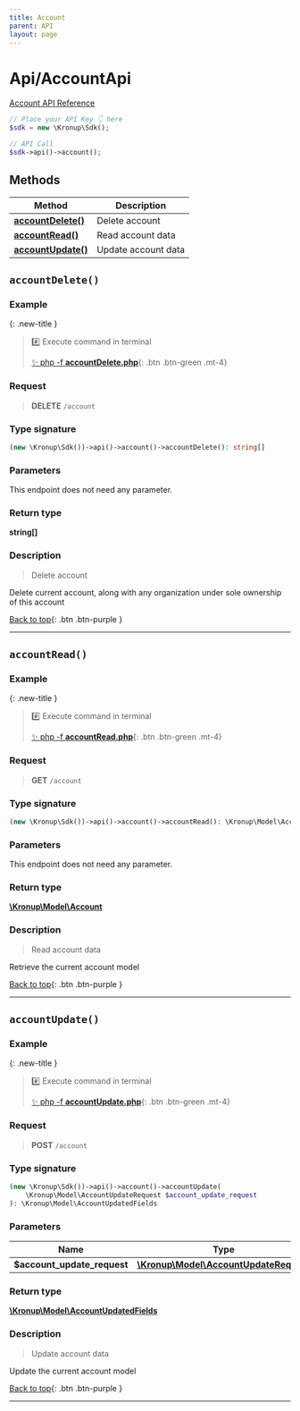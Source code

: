 ```yaml
---
title: Account
parent: API
layout: page
---
```


# Api/AccountApi

[Account API Reference](https://api.kronup.com/#tag/Account)

```php
// Place your API Key 👇 here
$sdk = new \Kronup\Sdk();

// API Call
$sdk->api()->account();
```

## Methods

Method | Description
------------- | -------------
[**accountDelete()**](#accountdelete) | Delete account
[**accountRead()**](#accountread) | Read account data
[**accountUpdate()**](#accountupdate) | Update account data


## `accountDelete()`

### Example

{: .new-title }
> #️⃣ Execute command in terminal 
> 
> [✨ php -f **accountDelete.php**](https://github.com/kronup/kronup-php/blob/main/examples/Api/AccountApi/accountDelete.php){: .btn .btn-green .mt-4}

### Request

> **DELETE** `/account`

### Type signature

```php
(new \Kronup\Sdk())->api()->account()->accountDelete(): string[]
```

### Parameters

This endpoint does not need any parameter.

### Return type

**string[]**

### Description

> Delete account

Delete current account, along with any organization under sole ownership of this account

[Back to top](#top){: .btn .btn-purple }

---


## `accountRead()`

### Example

{: .new-title }
> #️⃣ Execute command in terminal 
> 
> [✨ php -f **accountRead.php**](https://github.com/kronup/kronup-php/blob/main/examples/Api/AccountApi/accountRead.php){: .btn .btn-green .mt-4}

### Request

> **GET** `/account`

### Type signature

```php
(new \Kronup\Sdk())->api()->account()->accountRead(): \Kronup\Model\Account
```

### Parameters

This endpoint does not need any parameter.

### Return type

[**\Kronup\Model\Account**](../../Model/Account)

### Description

> Read account data

Retrieve the current account model

[Back to top](#top){: .btn .btn-purple }

---


## `accountUpdate()`

### Example

{: .new-title }
> #️⃣ Execute command in terminal 
> 
> [✨ php -f **accountUpdate.php**](https://github.com/kronup/kronup-php/blob/main/examples/Api/AccountApi/accountUpdate.php){: .btn .btn-green .mt-4}

### Request

> **POST** `/account`

### Type signature

```php
(new \Kronup\Sdk())->api()->account()->accountUpdate(
    \Kronup\Model\AccountUpdateRequest $account_update_request
): \Kronup\Model\AccountUpdatedFields
```

### Parameters

Name | Type | Description  | Notes
------------- | ------------- | ------------- | -------------
 **$account_update_request** | [**\Kronup\Model\AccountUpdateRequest**](../../Model/AccountUpdateRequest) |  |

### Return type

[**\Kronup\Model\AccountUpdatedFields**](../../Model/AccountUpdatedFields)

### Description

> Update account data

Update the current account model

[Back to top](#top){: .btn .btn-purple }

---
